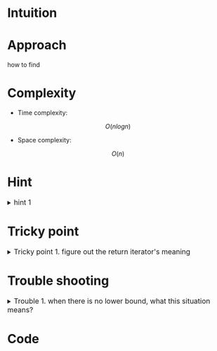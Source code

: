 # Intuition
<!-- Describe your first thoughts on how to solve this problem. -->

# Approach
<!-- Describe your approach to solving the problem. -->
how to find 

# Complexity
- Time complexity:
<!-- Add your time complexity here, e.g. $$O(n)$$ -->
$$ O(nlogn) $$

- Space complexity:
<!-- Add your space complexity here, e.g. $$O(n)$$ -->
$$ O(n) $$

# Hint

<details>
<summary> <font size="3"> hint 1 </font> </summary>
<div markdown="1">

 contents

</div>
</details>

# Tricky point

<details>
<summary> <font size="3"> Tricky point 1. figure out the return iterator's meaning </font> </summary>
<div markdown="1">

        it == begin(), it == end()

</div>
</details>

# Trouble shooting

<details>
<summary> <font size="3"> Trouble 1. when there is no lower bound, what this situation means? </font> </summary>
<div markdown="1">

1. current airplane gi is biggest than any ohter airport num,
    so, find the biggest one(it.end() - 1)

2. current airplane gi is biggest than any ohter airport num,
    so, find the biggest one(it.end() - 1)

</div>
</details>

# Code
```cpp []

```

